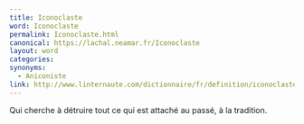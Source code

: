 ```yaml
---
title: Iconoclaste
word: Iconoclaste
permalink: Iconoclaste.html
canonical: https://lachal.neamar.fr/Iconoclaste
layout: word
categories:
synonyms:
  - Aniconiste
link: http://www.linternaute.com/dictionnaire/fr/definition/iconoclaste/
---
```


Qui cherche à détruire tout ce qui est attaché au passé, à la tradition.

